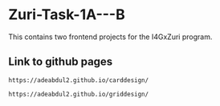 # Zuri-Task-1A---B
This contains two frontend projects for the I4GxZuri program.

Link to github pages
---
```
https://adeabdul2.github.io/carddesign/
```
```
https://adeabdul2.github.io/griddesign/
```
